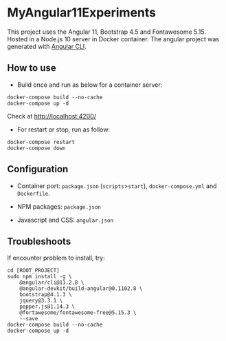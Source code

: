 # MyAngular11Experiments

This project uses the Angular 11, Bootstrap 4.5 and Fontawesome 5.15. 
Hosted in a Node.js 10 server in Docker container.
The angular project was generated with [Angular CLI](https://github.com/angular/angular-cli).
 
## How to use

* Build once and run as below for a container server:

```
docker-compose build --no-cache
docker-compose up -d
```

Check at [http://localhost:4200/](http://localhost:4200/)

* For restart or stop, run as follow:

```
docker-compose restart
docker-compose down
```

## Configuration

* Container port: `package.json` (`scripts`>`start`), `docker-compose.yml` and `Dockerfile`.

* NPM packages: `package.json`

* Javascript and CSS: `angular.json` 

## Troubleshoots

If encounter problem to install, try:

```
cd [ROOT_PROJECT]
sudo npm install -g \
    @angular/cli@11.2.8 \
    @angular-devkit/build-angular@0.1102.8 \
    bootstrap@4.1.3 \
    jquery@3.3.1 \
    popper.js@1.14.3 \
    @fortawesome/fontawesome-free@5.15.3 \
    --save 
docker-compose build --no-cache
docker-compose up -d
```
